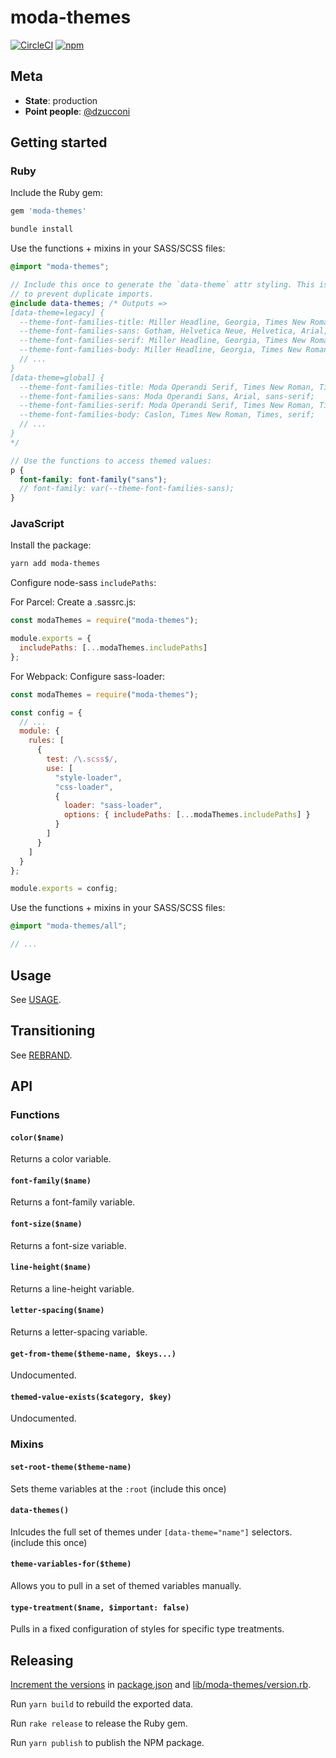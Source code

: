 # moda-themes

[![CircleCI](https://img.shields.io/circleci/build/github/ModaOperandi/moda-themes?token=51b1595bd3dac6aa321b052adfc4595cc79910d6)](https://circleci.com/gh/ModaOperandi/moda-themes) [![npm](https://img.shields.io/npm/v/moda-themes)](https://www.npmjs.com/package/moda-themes)

## Meta

- **State**: production
- **Point people**: [@dzucconi](https://github.com/dzucconi)

## Getting started

### Ruby

Include the Ruby gem:

```ruby
gem 'moda-themes'
```

```sh
bundle install
```

Use the functions + mixins in your SASS/SCSS files:

```scss
@import "moda-themes";

// Include this once to generate the `data-theme` attr styling. This is not auto-included
// to prevent duplicate imports.
@include data-themes; /* Outputs =>
[data-theme=legacy] {
  --theme-font-families-title: Miller Headline, Georgia, Times New Roman, Times, serif;
  --theme-font-families-sans: Gotham, Helvetica Neue, Helvetica, Arial, sans-serif;
  --theme-font-families-serif: Miller Headline, Georgia, Times New Roman, Times, serif;
  --theme-font-families-body: Miller Headline, Georgia, Times New Roman, Times, serif;
  // ...
}
[data-theme=global] {
  --theme-font-families-title: Moda Operandi Serif, Times New Roman, Times, serif;
  --theme-font-families-sans: Moda Operandi Sans, Arial, sans-serif;
  --theme-font-families-serif: Moda Operandi Serif, Times New Roman, Times, serif;
  --theme-font-families-body: Caslon, Times New Roman, Times, serif;
  // ...
}
*/

// Use the functions to access themed values:
p {
  font-family: font-family("sans");
  // font-family: var(--theme-font-families-sans);
}
```

### JavaScript

Install the package:

```sh
yarn add moda-themes
```

Configure node-sass `includePaths`:

For Parcel: Create a .sassrc.js:

```javascript
const modaThemes = require("moda-themes");

module.exports = {
  includePaths: [...modaThemes.includePaths]
};
```

For Webpack: Configure sass-loader:

```javascript
const modaThemes = require("moda-themes");

const config = {
  // ...
  module: {
    rules: [
      {
        test: /\.scss$/,
        use: [
          "style-loader",
          "css-loader",
          {
            loader: "sass-loader",
            options: { includePaths: [...modaThemes.includePaths] }
          }
        ]
      }
    ]
  }
};

module.exports = config;
```

Use the functions + mixins in your SASS/SCSS files:

```scss
@import "moda-themes/all";

// ...
```

## Usage

See [USAGE](USAGE.md).

## Transitioning

See [REBRAND](REBRAND.md).

## API

### Functions

#### `color($name)`

Returns a color variable.

#### `font-family($name)`

Returns a font-family variable.

#### `font-size($name)`

Returns a font-size variable.

#### `line-height($name)`

Returns a line-height variable.

#### `letter-spacing($name)`

Returns a letter-spacing variable.

#### `get-from-theme($theme-name, $keys...)`

Undocumented.

#### `themed-value-exists($category, $key)`

Undocumented.

### Mixins

#### `set-root-theme($theme-name)`

Sets theme variables at the `:root` (include this once)

#### `data-themes()`

Inlcudes the full set of themes under `[data-theme="name"]` selectors. (include this once)

#### `theme-variables-for($theme)`

Allows you to pull in a set of themed variables manually.

#### `type-treatment($name, $important: false)`

Pulls in a fixed configuration of styles for specific type treatments.

## Releasing

[Increment the versions](https://semver.org/) in [package.json](package.json) and [lib/moda-themes/version.rb](lib/moda-themes/version.rb).

Run `yarn build` to rebuild the exported data.

Run `rake release` to release the Ruby gem.

Run `yarn publish` to publish the NPM package.
